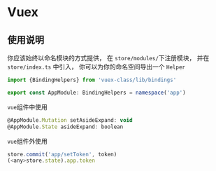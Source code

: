 # Vuex

## 使用说明

你应该始终以命名模块的方式提供， 在 `store/modules/`下注册模块， 并在
`store/index.ts` 中引入， 你可以为你的命名空间导出一个 `Helper`

```js
import {BindingHelpers} from 'vuex-class/lib/bindings'

export const AppModule: BindingHelpers = namespace('app')
```

`vue`组件中使用

```js
@AppModule.Mutation setAsideExpand: void
@AppModule.State asideExpand: boolean
```

`vue`组件外使用

```js
store.commit('app/setToken', token)
(<any>store.state).app.token
```